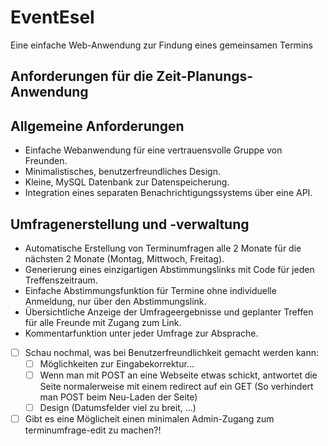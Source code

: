 # EventEsel
Eine einfache Web-Anwendung zur Findung eines gemeinsamen Termins

## Anforderungen für die Zeit-Planungs-Anwendung

## Allgemeine Anforderungen
- Einfache Webanwendung für eine vertrauensvolle Gruppe von Freunden.
- Minimalistisches, benutzerfreundliches Design.
- Kleine, MySQL Datenbank zur Datenspeicherung.
- Integration eines separaten Benachrichtigungssystems über eine API.

## Umfragenerstellung und -verwaltung
- Automatische Erstellung von Terminumfragen alle 2 Monate für die nächsten 2 Monate (Montag, Mittwoch, Freitag).
- Generierung eines einzigartigen Abstimmungslinks mit Code für jeden Treffenszeitraum.
- Einfache Abstimmungsfunktion für Termine ohne individuelle Anmeldung, nur über den Abstimmungslink.
- Übersichtliche Anzeige der Umfrageergebnisse und geplanter Treffen für alle Freunde mit Zugang zum Link.
- Kommentarfunktion unter jeder Umfrage zur Absprache.

- [ ] Schau nochmal, was bei Benutzerfreundlichkeit gemacht werden kann:
  - [ ] Möglichkeiten zur Eingabekorrektur... 
  - [ ] Wenn man mit POST an eine Webseite etwas schickt, antwortet die Seite normalerweise mit einem redirect auf ein GET (So verhindert man POST beim Neu-Laden der Seite)
  - [ ] Design (Datumsfelder viel zu breit, ...)
- [ ] Gibt es eine Möglicheit einen minimalen Admin-Zugang zum terminumfrage-edit zu machen?!
